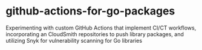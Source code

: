 # github-actions-for-go-packages
Experimenting with custom GitHub Actions that implement CI/CT workflows, incorporating an CloudSmith repositories to push library packages, and utilizing Snyk for vulnerability scanning for Go libraries
